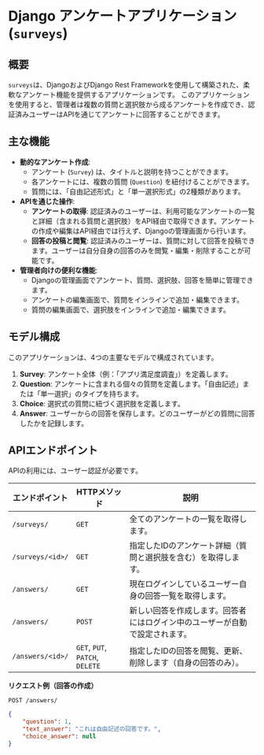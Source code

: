 # Django アンケートアプリケーション (`surveys`)

## 概要

`surveys`は、DjangoおよびDjango Rest Frameworkを使用して構築された、柔軟なアンケート機能を提供するアプリケーションです。
このアプリケーションを使用すると、管理者は複数の質問と選択肢から成るアンケートを作成でき、認証済みユーザーはAPIを通じてアンケートに回答することができます。

## 主な機能

* **動的なアンケート作成**:
    * アンケート (`Survey`) は、タイトルと説明を持つことができます。
    * 各アンケートには、複数の質問 (`Question`) を紐付けることができます。
    * 質問には、「自由記述形式」と「単一選択形式」の2種類があります。
* **APIを通じた操作**:
    * **アンケートの取得**: 認証済みのユーザーは、利用可能なアンケートの一覧と詳細（含まれる質問と選択肢）をAPI経由で取得できます。アンケートの作成や編集はAPI経由では行えず、Djangoの管理画面から行います。
    * **回答の投稿と閲覧**: 認証済みのユーザーは、質問に対して回答を投稿できます。ユーザーは自分自身の回答のみを閲覧・編集・削除することが可能です。
* **管理者向けの便利な機能**:
    * Djangoの管理画面でアンケート、質問、選択肢、回答を簡単に管理できます。
    * アンケートの編集画面で、質問をインラインで追加・編集できます。
    * 質問の編集画面で、選択肢をインラインで追加・編集できます。

## モデル構成

このアプリケーションは、4つの主要なモデルで構成されています。

1.  **Survey**: アンケート全体（例：「アプリ満足度調査」）を定義します。
2.  **Question**: アンケートに含まれる個々の質問を定義します。「自由記述」または「単一選択」のタイプを持ちます。
3.  **Choice**: 選択式の質問に紐づく選択肢を定義します。
4.  **Answer**: ユーザーからの回答を保存します。どのユーザーがどの質問に回答したかを記録します。

## APIエンドポイント

APIの利用には、ユーザー認証が必要です。

| エンドポイント | HTTPメソッド | 説明 |
| --- | --- | --- |
| `/surveys/` | `GET` | 全てのアンケートの一覧を取得します。 |
| `/surveys/<id>/` | `GET` | 指定したIDのアンケート詳細（質問と選択肢を含む）を取得します。 |
| `/answers/` | `GET` | 現在ログインしているユーザー自身の回答一覧を取得します。 |
| `/answers/` | `POST` | 新しい回答を作成します。回答者にはログイン中のユーザーが自動で設定されます。 |
| `/answers/<id>/` | `GET`, `PUT`, `PATCH`, `DELETE` | 指定したIDの回答を閲覧、更新、削除します（自身の回答のみ）。 |

**リクエスト例（回答の作成）**

`POST /answers/`

```json
{
    "question": 1,
    "text_answer": "これは自由記述の回答です。",
    "choice_answer": null
}
